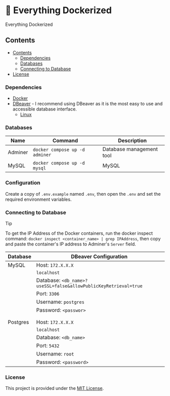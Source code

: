 # :whale2: Everything Dockerized

Everything Dockerized


## Contents

- [Contents](#contents)
    - [Dependencies](#dependencies)
    - [Databases](#databases)
    - [Connecting to Database](#connecting-to-database)
- [License](#license)


### Dependencies

- [Docker](https://www.docker.com/)
- [DBeaver](https://dbeaver.io/) - I recommend using DBeaver as it is the most easy to use and accessible database interface.
    - [Linux](https://flathub.org/apps/io.dbeaver.DBeaverCommunity)

### Databases

| Name       | Command                         | Description              |
|------------|---------------------------------|--------------------------|
| Adminer    | `docker compose up -d adminer`  | Database management tool |
| MySQL      | `docker compose up -d mysql`    | MySQL                    |


### Configuration

Create a copy of `.env.example` named `.env`, then open the `.env` and set the
required environment variables.


### Connecting to Database

> [!TIP]
> To get the IP Address of the Docker containers, run the docker inspect command: `docker inspect <container_name> | grep IPAddress`, then copy and paste the container's IP address to Adminer's `Server` field.

| Database   | DBeaver Configuration                                           |
|------------|-----------------------------------------------------------------|
| MySQL      | Host: `172.X.X.X`                                               |
|            |       `localhost`                                               |
|            | Database: `<db_name>?useSSL=false&allowPublicKeyRetrieval=true` |
|            | Port: `3306`                                                    |
|            | Username: `postgres`                                            |
|            | Password: `<passwor>`                                           |
|            |                                                                 |
|            |                                                                 |
| Postgres   | Host: `172.X.X.X`                                               |
|            |       `localhost`                                               |
|            | Database: `<db_name>`                                           |
|            | Port: `5432`                                                    |
|            | Username: `root`                                                |
|            | Password: `<password>`                                          |


### License

This project is provided under the [MIT License](./LICENSE).
